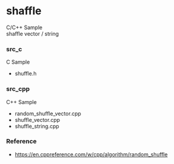 shaffle
===============

C/C++ Sample <br/>
shaffle  vector / string <br/>

### src_c
C Sample <br/>
- shuffle.h <br/>


### src_cpp
C++ Sample <br/>
- random_shuffle_vector.cpp <br/>
- shuffle_vector.cpp <br/>
- shuffle_string.cpp <br/>


### Reference
- https://en.cppreference.com/w/cpp/algorithm/random_shuffle

